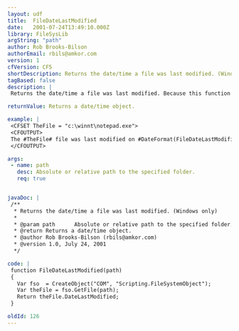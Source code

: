 ```yaml
---
layout: udf
title:  FileDateLastModified
date:   2001-07-24T13:49:10.000Z
library: FileSysLib
argString: "path"
author: Rob Brooks-Bilson
authorEmail: rbils@amkor.com
version: 1
cfVersion: CF5
shortDescription: Returns the date/time a file was last modified. (Windows only)
tagBased: false
description: |
 Returns the date/time a file was last modified. Because this function uses COM, it is only supported in the Windows version of ColdFusion.

returnValue: Returns a date/time object.

example: |
 <CFSET TheFile = "c:\winnt\notepad.exe">
 <CFOUTPUT>
 The #TheFile# file was last modified on #DateFormat(FileDateLastModified(TheFile), 'mm/dd/yyyy')# at #TimeFormat(FileDateLastModified(TheFile), 'HH:MM:SS')#.
 </CFOUTPUT>

args:
 - name: path
   desc: Absolute or relative path to the specified folder.
   req: true


javaDoc: |
 /**
  * Returns the date/time a file was last modified. (Windows only)
  * 
  * @param path      Absolute or relative path to the specified folder. 
  * @return Returns a date/time object. 
  * @author Rob Brooks-Bilson (rbils@amkor.com) 
  * @version 1.0, July 24, 2001 
  */

code: |
 function FileDateLastModified(path)
 {
   Var fso  = CreateObject("COM", "Scripting.FileSystemObject");
   Var theFile = fso.GetFile(path);
   Return theFile.DateLastModified;
 }

oldId: 126
---
```


